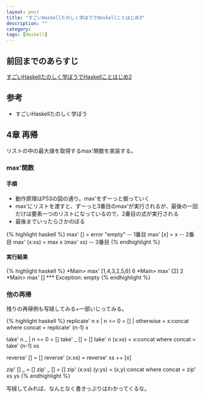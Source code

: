 ```yaml
---
layout: post
title: "すごいHaskellたのしく学ぼうでHaskellことはじめ3"
description: ""
category: 
tags: [Haskell]
---
```


## 前回までのあらすじ

[すごいHaskellたのしく学ぼうでHaskellことはじめ2](http://gosyujin.github.com/2013/01/24/haskell-helloworld3/)

## 参考

- すごいHaskellたのしく学ぼう

## 4章 再帰

リストの中の最大値を取得するmax'関数を実装する。

### max'関数

#### 手順

- 動作原理はP53の図の通り。max'をずーっと掘っていく
- max'にリストを渡すと、ずーっと3番目のmax'が実行されるが、最後の一回だけは要素一つのリストになっているので、2番目の式が実行される
- 最後までいったらさかのぼる 

{% highlight haskell %}
max' [] = error "empty"        -- 1番目
max' [x] = x                   -- 2番目
max' (x:xs) = max x (max' xs)  -- 3番目
{% endhighlight %}

#### 実行結果

{% highlight haskell %}
*Main> max' [1,4,3,2,5,6]
6
*Main> max' [2]
2
*Main> max' []
*** Exception: empty
{% endhighlight %}

### 他の再帰

残りの再帰例も写経してみる+一部いじってみる。

{% highlight haskell %}
replicate' n x
 | n <= 0     = []
 | otherwise  = x:concat
 where concat = replicate' (n-1) x

take' n _
 | n <= 0      = []
take' _ []     = []
take' n (x:xs) = x:concat
 where concat  = take' (n-1) xs

reverse' []     = []
reverse' (x:xs) = reverse' xs ++ [x]

zip' [] _          = []
zip' _ []          = []
zip' (x:xs) (y:ys) = (x,y):concat
 where concat      = zip' xs ys
{% endhighlight %}

写経してみれば、なんとなく書きっぷりはわかってくるな。 
